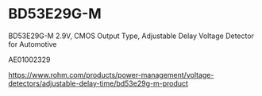 # BD53E29G-M
BD53E29G-M 2.9V, CMOS Output Type, Adjustable Delay Voltage Detector for Automotive

AE01002329

https://www.rohm.com/products/power-management/voltage-detectors/adjustable-delay-time/bd53e29g-m-product
